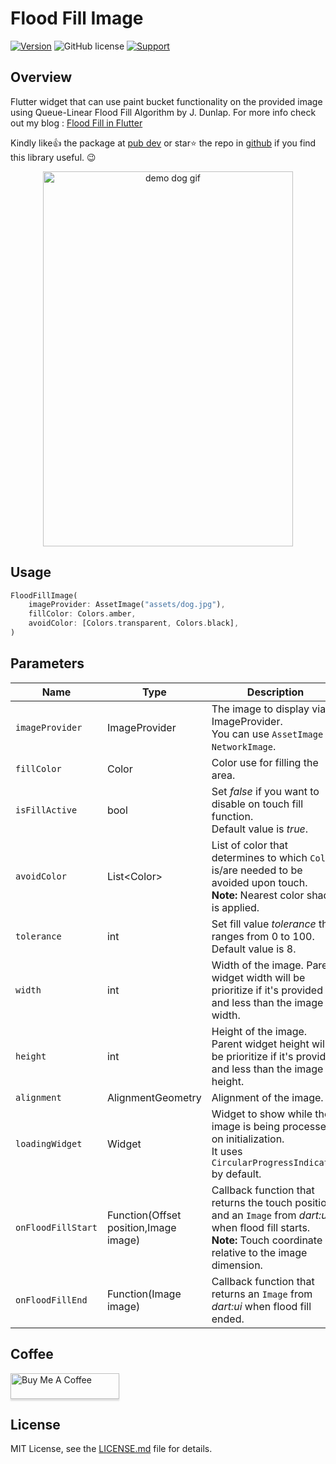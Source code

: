 # Flood Fill Image

[![Version](https://img.shields.io/pub/v/floodfill_image.svg)](https://pub.dev/packages/floodfill_image) ![GitHub license](https://img.shields.io/badge/license-MIT-blue.svg?style=flat) [![Support](https://img.shields.io/badge/Buy%20Me%20Coffee-Support-orange?style=flat&logo=buy-me-a-coffee)](https://www.buymeacoffee.com/garlenjavier)

## Overview

Flutter widget that can use paint bucket functionality on the provided image using Queue-Linear Flood Fill Algorithm by J. Dunlap. For more info check out my blog : [Flood Fill in Flutter](https://www.meekcode.com/blog/flood-fill-in-flutter)

Kindly like:+1: the package at [pub dev](https://pub.dev/packages/floodfill_image) or star:star: the repo in [github](https://github.com/garlen-javier/FloodFill_Image) if you find this library useful. :wink:

<p align="center">
<img src="https://user-images.githubusercontent.com/71249192/106970202-59d04780-6787-11eb-81ca-2cd000b900d7.gif" alt="demo dog gif" width=400 height=600 />
</p>

## Usage

```dart
FloodFillImage(
    imageProvider: AssetImage("assets/dog.jpg"),
    fillColor: Colors.amber,
    avoidColor: [Colors.transparent, Colors.black],
)
```

## Parameters

| Name | Type | Description |
|---|---|---|
| `imageProvider` | ImageProvider | The image to display via ImageProvider. <br>You can use `AssetImage` or `NetworkImage`. |
| `fillColor` | Color | Color use for filling the area. |
| `isFillActive` | bool | Set *false* if you want to disable on touch fill function. <br>Default value is *true*. |
| `avoidColor` | List\<Color> | List of color that determines to which `Color` is/are needed to be avoided upon touch. <br>**Note:** Nearest color shade is applied. |
| `tolerance` | int | Set fill value *tolerance* that ranges from 0 to 100. <br>Default value is 8. |
| `width` | int | Width of the image. Parent widget width will be prioritize if it's provided and less than the image width. |
| `height` | int | Height of the image. Parent widget height will be prioritize if it's provided and less than the image height. |
| `alignment` | AlignmentGeometry | Alignment of the image. |
| `loadingWidget` | Widget | Widget to show while the image is being processed on initialization. <br>It uses `CircularProgressIndicator` by default. |
| `onFloodFillStart` | Function(Offset position,Image image) | Callback function that returns the touch position and an `Image` from *dart:ui* when flood fill starts. <br>**Note:** Touch coordinate is relative to the image dimension. |
| `onFloodFillEnd` | Function(Image image) | Callback function that returns an `Image` from *dart:ui* when flood fill ended. |

## Coffee

<a href="https://www.buymeacoffee.com/garlenjavier" target="_blank" rel="noreferrer"><img src="https://www.buymeacoffee.com/assets/img/custom_images/black_img.png" alt="Buy Me A Coffee" style="height: 41px !important;width: 174px !important;box-shadow: 0px 3px 2px 0px rgba(190, 190, 190, 0.5) !important;-webkit-box-shadow: 0px 3px 2px 0px rgba(190, 190, 190, 0.5) !important;" ></a>

## License

MIT License, see the [LICENSE.md](https://github.com/garlen-javier/FloodFill_Image/blob/main/LICENSE) file for details.


